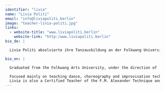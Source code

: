 ```yaml
---
identifier: "livia"
name: "Livia Politi"
email: "info@liviapoliti.berlin"
image: "teacher-livia-politi.jpg"
links:
  - website-title: "www.liviapoliti.berlin"
    website-link: "http:/www.liviapoliti.berlin"
bio_de: |

  Livia Politi absolvierte ihre Tanzausbildung an der Folkwang Universität der Künste in Essen unter der Leitung von Pina Bausch. Als Tänzerin, Choreografin und Choreografie-Assistentin arbeitete sie in zahlreichen Projekten in Mexiko, Deutschland und U.S.A. Livia ist Fakultätsmitglied der Seneca-Intensiv Tanzausbildung, des Urbanraum-Studio und Assistentin im Bachelor Studiengang für Choreografie an der Universität der Künste Berlin (HZT). 

bio_en: |

  Graduated from the Folkwang Arts University, under the direction of  Pina Bausch, Livia Politi has participated in numerous projects as a dancer, choreographer, choreographer Assistant and Company trainer- with Directors Henrietta Horn, Carlos Orta, Marco Antonio Silva, George Camerun, Michel Descombey, Gladiola Orozco and Geraldine Cardiel, in Germany, New York, Mexico and Argentina.    

  Focused mainly on teaching dance, choreography and improvisation techniques, Livia is a faculty member of Seneca-Intensive Dance Program and Urbanraum studio Berlin. She works as assistant for Elisabeth Molle at the Bachelor of Arts at the University of Arts Berlin (HZT).  
  Livia is also a Certified Teacher of the F.M. Alexander Technique and a member of the Alexander Technique Association of Germany (ATVD), teaching in schools and universities for Performing Arts as well as in her private studio in Berlin.
---
```

